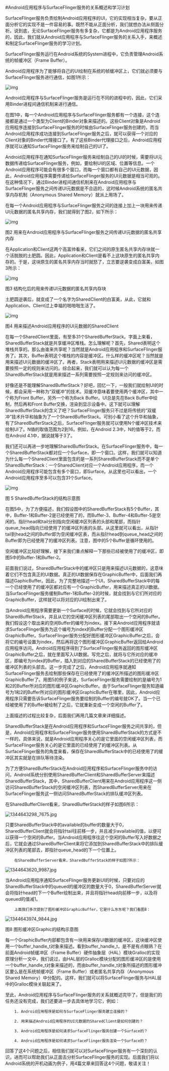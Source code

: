 #Android应用程序与SurfaceFlinger服务的关系概述和学习计划


SurfaceFlinger服务负责绘制Android应用程序的UI，它的实现相当复杂，要从正面分析它的实现不是一件容易的事。既然不能从正面分析，我们就想办法从侧面分析。说到底，无论SurfaceFlinger服务有多复杂，它都是为Android应用程序服务的，因此，我们就从Android应用程序与SurfaceFlinger服务的关系入手，来概述和制定SurfaceFlinger服务的学习计划。


SurfaceFlinger服务运行在Android系统的System进程中，它负责管理Android系统的帧缓冲区（Frame Buffer）。

Android应用程序为了能够将自己的UI绘制在系统的帧缓冲区上，它们就必须要与SurfaceFlinger服务进行通信，如图1所示：


![img](1344636393_8412.jpg)


Android应用程序与SurfaceFlinger服务是运行在不同的进程中的，因此，它们采用Binder进程间通信机制来进行通信。

 在图1中，每一个Android应用程序与SurfaceFlinger服务都有一个连接，这个连接都是通过一个类型为Client的Binder对象来描述的。这些Client对象是Android应用程序连接到SurfaceFlinger服务的时候由SurfaceFlinger服务创建的，而当Android应用程序成功连接到SurfaceFlinger服务之后，就可以获得一个对应的Client对象的Binder代理接口了。有了这些Binder代理接口之后，Android应用程序就可以通知SurfaceFlinger服务来绘制自己的UI了。


Android应用程序在通知SurfaceFlinger服务来绘制自己的UI的时候，需要将UI元数据传递给SurfaceFlinger服务，例如，要绘制UI的区域、位置等信息。一个Android应用程序可能会有很多个窗口，而每一个窗口都有自己的UI元数据，因此，Android应用程序需要传递给SurfaceFlinger服务的UI元数据是相当可观的。在这种情况下，通过Binder进程间通信机制来在Android应用程序与SurfaceFlinger服务之间传递UI元数据是不合适的，这时候Android系统的匿名共享内存机制（Anonymous Shared Memory）就派上用场了。


在每一个Android应用程序与SurfaceFlinger服务之间的连接上加上一块用来传递UI元数据的匿名共享内存，我们就得到了图2，如下所示：

![img](1344638220_6419.jpg)

图2 用来在Android应用程序与SurfaceFlinger服务之间传递UI元数据的匿名共享内存


在Application和Client这两个高富帅看来，它们之间的原生匿名共享内存块就一个活脱脱的土肥圆。因此，Application和Client是看不上这块原生的匿名共享内存的。于是，这块原生的匿名共享内存当时就怒了，立志要逆袭变成白富美，如图3所示：

![img](1344639130_1845.jpg)

图3 结构化后的用来传递UI元数据的匿名共享内存块

土肥圆逆袭后，就变成了一个名字为SharedClient的白富美，从此，它就和Application、Client过上幸福的啪啪啪生活了。

![img](1344639472_1989.jpg)

图4 用来描述Android应用程序的UI元数据的SharedClient


 在每一个SharedClient里面，有至多31个SharedBufferStack。字面上来看，SharedBufferStack就是共享缓冲区堆栈。怎么理解呢？首先，Shared表明这个堆栈共享的。那么由谁来共享呢？当然就是Android应用程序和SurfaceFlinger服务了。其次，Buffer表明这个堆栈的内容是缓冲区。什么样的缓冲区呢？当然就是用来描述UI元数据的缓冲区了。再者，Stack表明用来描述UI元数据的缓冲区是需要按照一定的规则来访问的。综合起来，我们就可以认为每一个SharedBufferStack就是用来描述一系列需要按照一定规则来访问的缓冲区。

好像还是不能理解SharedBufferStack？好吧，回忆一下，一般我们就绘制UI的时候，都会采用一种称为“双缓冲”的技术。双缓冲意味着要使用两个缓冲区，其中一个称为Front Buffer，另外一个称为Back Buffer。UI总是先在Back Buffer中绘制，然后再和Front Buffer交换，渲染到显示设备中。这下就可以理解SharedBufferStack的含义了吧？SurfaceFlinger服务只不过是将传统的“双缓冲”技术升华和抽象为了一个SharedBufferStack。可别小看了这个升华和抽象，有了SharedBufferStack之后，SurfaceFlinger服务就可以使用N个缓冲区技术来绘制UI了。N值的取值范围为2到16。例如，在Android 2.3中，N的值等于2，而在Android 4.1中，据说就等于3了。


 我们还可以再进一步地理解SharedBufferStack。在SurfaceFlinger服务中，每一个SharedBufferStack都对应一个Surface，即一个窗口。这样，我们就可以知道为什么每一个SharedClient里面包含的是一系列SharedBufferStack而不是单个SharedBufferStack：一个SharedClient对应一个Android应用程序，而一个Android应用程序可能包含有多个窗口，即Surface。从这里也可以看出，一个Android应用程序至多可以包含31个Surface。


![img](1344640651_6649.jpg)


图 5 SharedBufferStack的结构示意图

在图5中，为了方便描述，我们假设图中的SharedBufferStack有5个Buffer，其中，Buffer-1和Buffer-2是已经使用了的，而Buffer-3、Buffer-4和Buffer-5是空闲的。指针head和tail分别指向空闲缓冲区列表的头部和尾部，而指针queue_head指向已经使用了的缓冲区列表的头部。从这里就可以看出，从指针tail到head之间的Buffer即为空闲缓冲区表，而从指针head到queue_head之间的Buffer即为已经使用了的缓冲区列表。注意，图中的5个Buffer是循环使用的。

空闲缓冲区比较好理解，接下来我们重点解释一下那些已经被使用了的缓冲区，即图5中的Buffer-1和Buffer-2。

前面我们说过，SharedBufferStack中的缓冲区只是用来描述UI元数据的，这意味着它们不包含真正的UI数据。真正的UI数据保存在GraphicBuffer中，后面我们再描述GaphicBuffer。因此，为了完整地描述一个UI，SharedBufferStack中的每一个已经使用了的缓冲区都对应有一个GraphicBuffer，用来描述真正的UI数据。当SurfaceFlinger服务缓制Buffer-1和Buffer-2的时候，就会找到与它们所对应的GraphicBuffer，这样就可以将对应的UI绘制出来了。


当Android应用程序需要更新一个Surface的时候，它就会找到与它所对应的SharedBufferStack，并且从它的空闲缓冲区列表的尾部取出一个空闲的Buffer。我们假设这个取出来的空闲Buffer的编号为index。接下来Android应用程序就请求SurfaceFlinger服务为这个编号为index的Buffer分配一个图形缓冲区GraphicBuffer。SurfaceFlinger服务分配好图形缓冲区GraphicBuffer之后，会将它的编号设置为index，然后再将这个图形缓冲区GraphicBuffer返回给Android应用程序访问。Android应用程序得到了SurfaceFlinger服务返回的图形缓冲区GraphicBuffer之后，就在里面写入UI数据。写完之后，就将与它所对应的缓冲区，即编号为index的Buffer，插入到对应的SharedBufferStack的已经使用了的缓冲区列表的头部去。这一步完成了之后，Android应用程序就通知SurfaceFlinger服务去绘制那些保存在已经使用了的缓冲区所描述的图形缓冲区GraphicBuffer了。用图5的例子来说，SurfaceFlinger服务需要绘制的是编号为1和2的Buffer所对应的图形缓冲区GraphicBuffer。由于SurfaceFlinger服务知道编号为1和2的Buffer所对应的图形缓冲区GraphicBuffer在哪里，因此，Android应用程序只需要告诉SurfaceFlinger服务要绘制的Buffer的编号就OK了。当一个已经被使用了的Buffer被绘制了之后，它就重新变成一个空闲的Buffer了。

上面描述的过程比较复杂，后面我们再用几篇文章来详细描述。

SharedBufferStack是在Android应用程序和SurfaceFlinger服务之间共享的，但是，Android应用程序和SurfaceFlinger服务使用SharedBufferStack的方式是不一样的，具体来说，就是Android应用程序关心的是它里面的空闲缓冲区列表，而SurfaceFlinger服务关心的是它里面的已经使用了的缓冲区列表。从SurfaceFlinger服务的角度来看，保存在SharedBufferStack中的已经使用了的缓冲区其实就是在排队等待渲染。


为了方便SharedBufferStack在Android应用程序和SurfaceFlinger服务中的访问，Android系统分别使用SharedBufferClient和SharedBufferServer来描述SharedBufferStack，其中，SharedBufferClient用来在Android应用程序这一侧访问SharedBufferStack的空闲缓冲区列表，而SharedBufferServer用来在SurfaceFlinger服务这一侧访问SharedBufferStack的排队缓冲区列表。

在SharedBufferClient看来，SharedBufferStack的样子如图6所示：

![1344643298_7675.jpg](1344643298_7675.jpg)

只要SharedBufferStack中的available的buffer的数量大于0，SharedBufferClient就会将指针tail往前移一步，并且减少available的值，以便可以获得一个空闲的Buffer。当Android应用程序往这个空闲的Buffer写入好数据之后，它就会通过SharedBufferClient来将它添加到SharedBufferStack中的排队缓冲区列表的尾部去，即指针queue_head的下一个位置上。

        在SharedBufferServer看来，SharedBufferStack的样子如图7所示：

![1344643620_9987.jpg](1344643620_9987.jpg)


当Android应用程序通知SurfaceFlinger服务更新UI的时候，只要对应的SharedBufferStack中的queued的缓冲区的数量大于0，SharedBufferServer就会将指针head的下一个Buffer绘制出来，并且将指针head向前移一步，以及将queued的值减1。

        上面我们多次提到了图形缓冲区GraphicBuffer，它是什么东东呢？我们看图8：

![1344643974_9844.jpg](1344643974_9844.jpg)


图8 图形缓冲区Graphic的结构示意图

每一个GraphicBuffer内部都包含有一块用来保存UI数据的缓冲区，这块缓冲区使用一个buffer_handle_t对象来描述。看到buffer_handle_t，是不是有点眼熟？在前面Android帧缓冲区（Frame Buffer）硬件抽象层（HAL）模块Gralloc的实现原理分析一文中，我们说过，由HAL层的Gralloc模块分配的图形缓冲区的是使用一个buffer_handle_t对象来描述的，而由buffer_handle_t对象所描述的图形缓冲区要么是在系统帧缓冲区（Frame Buffer）或者匿名共享内存（Anonymous Shared Memory）中分配的。这样，我们就可以将SurfaceFlinger服务与HAL层中的Gralloc模块关联起来了。


至此，Android应用程序与SurfaceFlinger服务的关系就概述完毕了，但是我们的任务还没有完成，我们还要进一步去具体地学习它，例如：

        1. Android应用程序是如何与SurfaceFlinger服务建立连接的？

        2. 用来描述Android应用程序的UI元数据的SharedClient是如何创建的？

        3. Android应用程序是如何请求SurfaceFlinger服务创建一个Surface的？

        4. Android应用程序是如何请求SurfaceFlinger服务渲染一个Surface的？

回答了这4个问题之后，相信我们就可以对SurfaceFlinger服务有一个深刻的认识，进而可以帮助我们从正面去分析SurfaceFlinger服务的实现。后面我们将以Android系统的开机动画为例子，用4篇文章来回答这4个问题，敬请关注！
